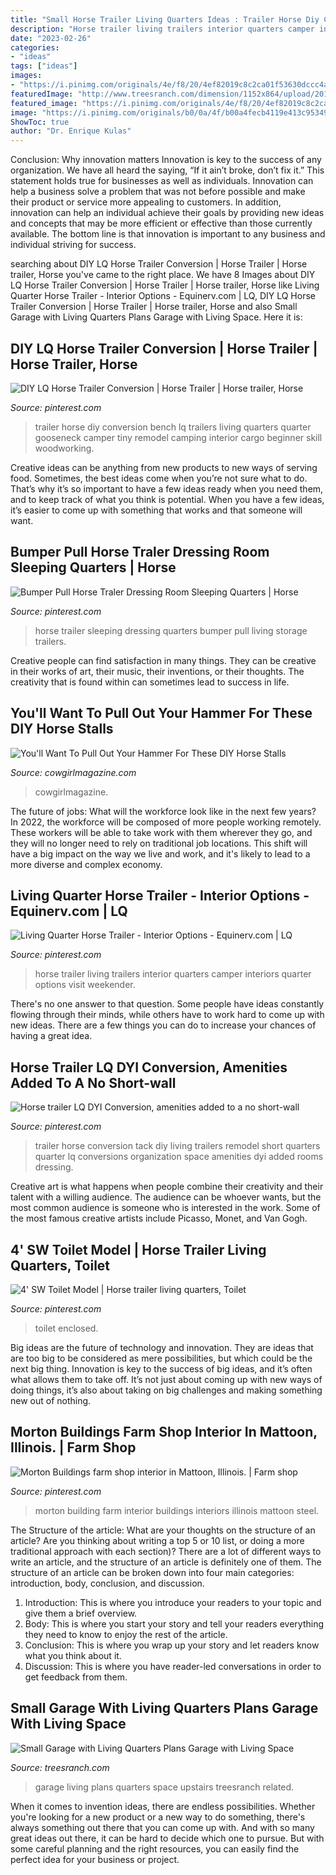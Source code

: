 ```yaml
---
title: "Small Horse Trailer Living Quarters Ideas : Trailer Horse Diy Conversion Bench Lq Trailers Living Quarters Quarter Gooseneck Camper Tiny Remodel Camping Interior Cargo Beginner Skill Woodworking"
description: "Horse trailer living trailers interior quarters camper interiors quarter options visit weekender"
date: "2023-02-26"
categories:
- "ideas"
tags: ["ideas"]
images:
- "https://i.pinimg.com/originals/4e/f8/20/4ef82019c8c2ca01f53630dccc4aeee4.jpg"
featuredImage: "http://www.treesranch.com/dimension/1152x864/upload/2016/11/25/small-garage-with-living-quarters-plans-garage-with-living-space-lrg-47513948ec8966bf.jpg"
featured_image: "https://i.pinimg.com/originals/4e/f8/20/4ef82019c8c2ca01f53630dccc4aeee4.jpg"
image: "https://i.pinimg.com/originals/b0/0a/4f/b00a4fecb4119e413c95349c74cda716.jpg"
ShowToc: true
author: "Dr. Enrique Kulas"
---
```



Conclusion: Why innovation matters
Innovation is key to the success of any organization. We have all heard the saying, “If it ain’t broke, don’t fix it.” This statement holds true for businesses as well as individuals. Innovation can help a business solve a problem that was not before possible and make their product or service more appealing to customers. In addition, innovation can help an individual achieve their goals by providing new ideas and concepts that may be more efficient or effective than those currently available. The bottom line is that innovation is important to any business and individual striving for success.

	

		
searching about DIY LQ Horse Trailer Conversion | Horse Trailer | Horse trailer, Horse you've came to the right place. We have 8 Images about DIY LQ Horse Trailer Conversion | Horse Trailer | Horse trailer, Horse like Living Quarter Horse Trailer - Interior Options - Equinerv.com | LQ, DIY LQ Horse Trailer Conversion | Horse Trailer | Horse trailer, Horse and also Small Garage with Living Quarters Plans Garage with Living Space. Here it is:
		
    
## DIY LQ Horse Trailer Conversion | Horse Trailer | Horse Trailer, Horse

<img loading=lazy src="https://i.pinimg.com/originals/b0/0a/4f/b00a4fecb4119e413c95349c74cda716.jpg" onerror="this.onerror=null;this.src='https://tse1.mm.bing.net/th?id=OIP.B9JtS7lDx_IwjDDfJF4sgQHaLG&amp;pid=15.1';" alt="DIY LQ Horse Trailer Conversion | Horse Trailer | Horse trailer, Horse">

_Source: pinterest.com_

>trailer horse diy conversion bench lq trailers living quarters quarter gooseneck camper tiny remodel camping interior cargo beginner skill woodworking. 

	

Creative ideas can be anything from new products to new ways of serving food. Sometimes, the best ideas come when you’re not sure what to do. That’s why it’s so important to have a few ideas ready when you need them, and to keep track of what you think is potential. When you have a few ideas, it’s easier to come up with something that works and that someone will want.

    
## Bumper Pull Horse Traler Dressing Room Sleeping Quarters | Horse

<img loading=lazy src="https://i.pinimg.com/originals/86/df/1a/86df1a70f4cc3076efa899d499ac0000.jpg" onerror="this.onerror=null;this.src='https://tse3.mm.bing.net/th?id=OIP.IeOOmwJBUL1sxXi3pAkv1wHaNd&amp;pid=15.1';" alt="Bumper Pull Horse Traler Dressing Room Sleeping Quarters | Horse">

_Source: pinterest.com_

>horse trailer sleeping dressing quarters bumper pull living storage trailers. 

	

Creative people can find satisfaction in many things. They can be creative in their works of art, their music, their inventions, or their thoughts. The creativity that is found within can sometimes lead to success in life.

    
## You&#039;ll Want To Pull Out Your Hammer For These DIY Horse Stalls

<img loading=lazy src="https://s22657.pcdn.co/wp-content/uploads/2018/07/Stall1.jpg.optimal.jpg" onerror="this.onerror=null;this.src='https://tse1.mm.bing.net/th?id=OIP.8b8T-JxzN8KWbdPk4PCQQAHaEc&amp;pid=15.1';" alt="You&#039;ll Want To Pull Out Your Hammer For These DIY Horse Stalls">

_Source: cowgirlmagazine.com_

>cowgirlmagazine. 

	

The future of jobs: What will the workforce look like in the next few years?
In 2022, the workforce will be composed of more people working remotely. These workers will be able to take work with them wherever they go, and they will no longer need to rely on traditional job locations. This shift will have a big impact on the way we live and work, and it's likely to lead to a more diverse and complex economy.

    
## Living Quarter Horse Trailer - Interior Options - Equinerv.com | LQ

<img loading=lazy src="https://i.pinimg.com/originals/6d/53/e7/6d53e76ae34864da38e8d001aa1f8144.jpg" onerror="this.onerror=null;this.src='https://tse4.mm.bing.net/th?id=OIP.hUMsemWOqrnFKXzrnJb9oQHaFj&amp;pid=15.1';" alt="Living Quarter Horse Trailer - Interior Options - Equinerv.com | LQ">

_Source: pinterest.com_

>horse trailer living trailers interior quarters camper interiors quarter options visit weekender. 

	

There's no one answer to that question. Some people have ideas constantly flowing through their minds, while others have to work hard to come up with new ideas. There are a few things you can do to increase your chances of having a great idea.

    
## Horse Trailer LQ DYI Conversion, Amenities Added To A No Short-wall

<img loading=lazy src="https://i.pinimg.com/originals/db/50/f4/db50f4c9c38b1b1420adb33948185b91.jpg" onerror="this.onerror=null;this.src='https://tse4.mm.bing.net/th?id=OIP._EguNlqXlbck0EKfIpggqAHaJ4&amp;pid=15.1';" alt="Horse trailer LQ DYI Conversion, amenities added to a no short-wall">

_Source: pinterest.com_

>trailer horse conversion tack diy living trailers remodel short quarters quarter lq conversions organization space amenities dyi added rooms dressing. 

	

Creative art is what happens when people combine their creativity and their talent with a willing audience. The audience can be whoever wants, but the most common audience is someone who is interested in the work. Some of the most famous creative artists include Picasso, Monet, and Van Gogh.

    
## 4&#039; SW Toilet Model | Horse Trailer Living Quarters, Toilet

<img loading=lazy src="https://i.pinimg.com/originals/4e/f8/20/4ef82019c8c2ca01f53630dccc4aeee4.jpg" onerror="this.onerror=null;this.src='https://tse2.mm.bing.net/th?id=OIP.RCPUSOrp388ohOZy9YDAmwHaJ4&amp;pid=15.1';" alt="4&#039; SW Toilet Model | Horse trailer living quarters, Toilet">

_Source: pinterest.com_

>toilet enclosed. 

	

Big ideas are the future of technology and innovation. They are ideas that are too big to be considered as mere possibilities, but which could be the next big thing. Innovation is key to the success of big ideas, and it’s often what allows them to take off. It’s not just about coming up with new ways of doing things, it’s also about taking on big challenges and making something new out of nothing.

    
## Morton Buildings Farm Shop Interior In Mattoon, Illinois. | Farm Shop

<img loading=lazy src="https://i.pinimg.com/736x/f6/76/c1/f676c18fa57299c156a5941165eb6c48--morton-building-shop-interiors.jpg" onerror="this.onerror=null;this.src='https://tse3.mm.bing.net/th?id=OIP.awWwLa1rtMPsJc69HZidxQHaE7&amp;pid=15.1';" alt="Morton Buildings farm shop interior in Mattoon, Illinois. | Farm shop">

_Source: pinterest.com_

>morton building farm interior buildings interiors illinois mattoon steel. 

	

The Structure of the article: What are your thoughts on the structure of an article? Are you thinking about writing a top 5 or 10 list, or doing a more traditional approach with each section)?
There are a lot of different ways to write an article, and the structure of an article is definitely one of them. The structure of an article can be broken down into four main categories: introduction, body, conclusion, and discussion. 
1) Introduction: This is where you introduce your readers to your topic and give them a brief overview. 
2) Body: This is where you start your story and tell your readers everything they need to know to enjoy the rest of the article.
3) Conclusion: This is where you wrap up your story and let readers know what you think about it. 
4) Discussion: This is where you have reader-led conversations in order to get feedback from them.

    
## Small Garage With Living Quarters Plans Garage With Living Space

<img loading=lazy src="http://www.treesranch.com/dimension/1152x864/upload/2016/11/25/small-garage-with-living-quarters-plans-garage-with-living-space-lrg-47513948ec8966bf.jpg" onerror="this.onerror=null;this.src='https://tse2.mm.bing.net/th?id=OIP.JIgHtHbT7-AhoGA7GuyH-gHaFj&amp;pid=15.1';" alt="Small Garage with Living Quarters Plans Garage with Living Space">

_Source: treesranch.com_

>garage living plans quarters space upstairs treesranch related. 

	

When it comes to invention ideas, there are endless possibilities. Whether you're looking for a new product or a new way to do something, there's always something out there that you can come up with. And with so many great ideas out there, it can be hard to decide which one to pursue. But with some careful planning and the right resources, you can easily find the perfect idea for your business or project.

